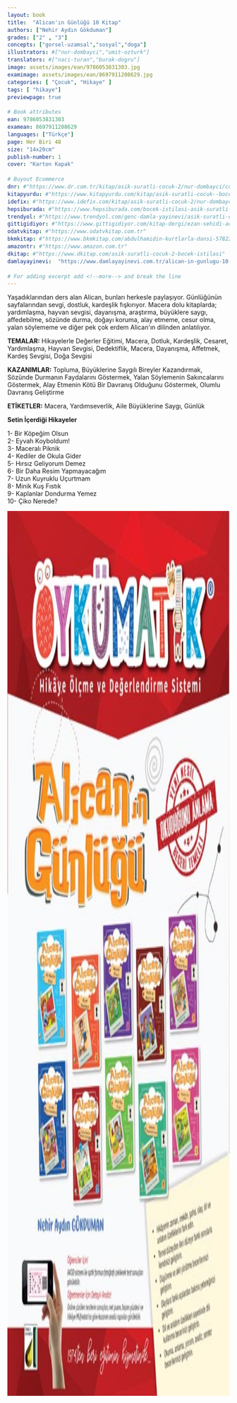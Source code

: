 ```yaml
---
layout: book
title:  "Alican'ın Günlüğü 10 Kitap"
authors: ["Nehir Aydın Gökduman"]
grades: ["2" , "3"]
concepts: ["gorsel-uzamsal","sosyal","doga"]
illustrators: #["nur-dombayci","umit-ozturk"]
translators: #["naci-turan","burak-dogru"]
image: assets/images/ean/9786053831303.jpg
examimage: assets/images/ean/8697911208629.jpg
categories: [ "Çocuk", "Hikaye" ]
tags: [ "hikaye"]
previewpage: true

# Book attributes
ean: 9786053831303
examean: 8697911208629
languages: ["Türkçe"]
page: Her Biri 48
size: "14x20cm"
publish-number: 1
cover: "Karton Kapak"

# Buyout Ecommerce
dnr: #"https://www.dr.com.tr/kitap/asik-suratli-cocuk-2/nur-dombayci/cocuk-ve-genclik/genclik-10-yas/roman-oyku/urunno=0001812298001"
kitapyurdu: #"https://www.kitapyurdu.com/kitap/asik-suratli-cocuk--bocek-istilasi/502836.html&filter_name=As%C4%B1k+Suratl%C4%B1+%C3%87ocuk"
idefix: #"https://www.idefix.com/kitap/asik-suratli-cocuk-2/nur-dombayci/cocuk-ve-genclik/genclik-10-yas/roman-oyku/urunno=0001812298001"
hepsiburada: #"https://www.hepsiburada.com/bocek-istilasi-asik-suratli-cocuk-ve-onu-etkilemeyen-siradisi-olaylar-2-p-HBV00000OAK7R"
trendyol: #"https://www.trendyol.com/genc-damla-yayinevi/asik-suratli-cocuk-2-p-31619556"
gittigidiyor: #"https://www.gittigidiyor.com/kitap-dergi/ezan-sehidi-adnan-menderes_pdp_732728793"
odatvkitap: #"https://www.odatvkitap.com.tr"
bkmkitap: #"https://www.bkmkitap.com/abdulhamidin-kurtlarla-dansi-578226"
amazontr: #"https://www.amazon.com.tr"
dkitap: #"https://www.dkitap.com/asik-suratli-cocuk-2-bocek-istilasi"
damlayayinevi:  "https://www.damlayayinevi.com.tr/alican-in-gunlugu-10-kitap"

# For adding excerpt add <!--more--> and break the line
---
```

Yaşadıklarından ders alan Alican, bunları herkesle paylaşıyor.
Günlüğünün sayfalarından sevgi, dostluk, kardeşlik fışkırıyor.
Macera dolu kitaplarda; yardımlaşma, hayvan sevgisi, dayanışma, araştırma, büyüklere saygı, affedebilme, sözünde durma, doğayı koruma, alay etmeme, cesur olma, yalan söylememe ve diğer pek çok erdem Alican'ın dilinden anlatılıyor.

**TEMALAR:** Hikayelerle Değerler Eğitimi, Macera, Dotluk, Kardeşlik, Cesaret, Yardımlaşma, Hayvan Sevgisi, Dedektiflik, Macera, Dayanışma, Affetmek, Kardeş Sevgisi, Doğa Sevgisi

**KAZANIMLAR:** Topluma, Büyüklerine Saygılı Bireyler Kazandırmak, Sözünde Durmanın Faydalarını Göstermek, Yalan Söylemenin Sakıncalarını Göstermek, Alay Etmenin Kötü Bir Davranış Olduğunu Göstermek, Olumlu Davranış Geliştirme

**ETİKETLER:** Macera, Yardımseverlik, Aile Büyüklerine Saygı, Günlük

**Setin İçerdiği Hikayeler**

1- Bir Köpeğim Olsun <br>
2- Eyvah Koyboldum!<br>
3- Maceralı Piknik<br>
4- Kediler de Okula Gider<br>
5- Hırsız Geliyorum Demez<br>
6- Bir Daha Resim Yapmayacağım<br>
7- Uzun Kuyruklu Uçurtmam<br>
8- Minik Kuş Fıstık<br>
9- Kaplanlar Dondurma Yemez<br>
10- Çiko Nerede?

<img style="height: 50vh" src="/assets/images/ean/8697911208629.jpg" alt="">

<!--more--> 

